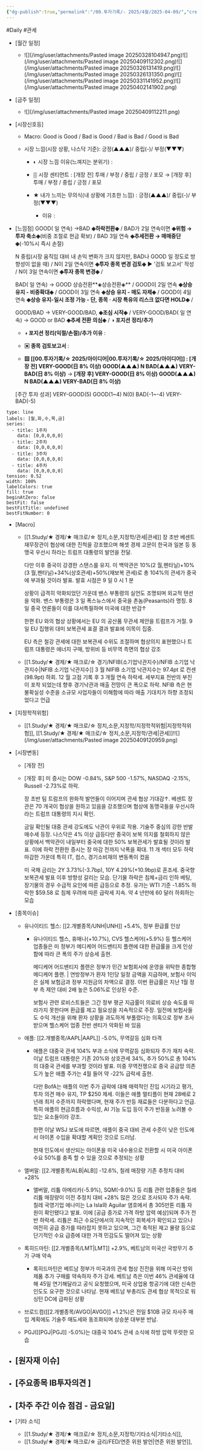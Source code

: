 ```yaml
---
{"dg-publish":true,"permalink":"/00.투자기록/☆ 2025/4월/2025-04-09/","created":"2025-04-01T11:23:09.222+09:00","updated":"2025-06-09T17:38:56.126+09:00"}
---
```


#Daily #관세 


- [월간 일정]
	- ![](/img/user/attachments/Pasted image 20250328104947.png)![](/img/user/attachments/Pasted image 20250409112302.png)![](/img/user/attachments/Pasted image 20250326131419.png)![](/img/user/attachments/Pasted image 20250326131350.png)![](/img/user/attachments/Pasted image 20250331141952.png)![](/img/user/attachments/Pasted image 20250402141902.png)

- [금주 일정]
	- ![](/img/user/attachments/Pasted image 20250409112211.png)
	



- [시장신호등]
	- Macro: Good is Good / Bad is Good / Bad is Bad / Good is Bad
	  
	- 시장 느낌(시장 상황, 나스닥 기준): 긍정(▲▲▲)/ 중립(-)/ 부정(▼▼▼)
	  
		- ◐ 시장 느낌 이유(느껴지는 분위기) :
		  
		- ▒ 시장 센티먼트 : [개장 전] 투매 / 부정 / 중립 / 긍정 / 포모 → [개장 후] 투매 / 부정 / 중립 / 긍정 / 포모 
		  
		- ★ 내가 느끼는 무의식(내 상황에 기초한 느낌) : 긍정(▲▲▲)/ 중립(-)/ 부정(▼▼▼)
			- 이유 : 




- [느낌점] GOOD( 일 연속) →BAD **◈하락전환◈** / BAD가 2일 연속이면 **◈위험 → 투자 축소◈**(비중 조절로 현금 확보) / BAD 3일 연속 **◈추세전환 → 매매중단◈**(-10%시 즉시 손절) 
  
  N 중립(시장 움직임 대비 내 손익 변화가 크지 않지만, BAD나 GOOD 일 정도로 방향성이 없을 때) / N이 2일 연속이면  **◈투자 종목 변경 검토◈** ▶ '검토 보고서' 작성 / N이 3일 연속이면  **◈투자 종목 변경◈**  /
  
   BAD( 일 연속) → GOOD 상승전환**◈상승전환◈** / GOOD이 2일 연속 **◈상승 유지 - 비중확대◈**  / GOOD이 3일 연속 **◈상승 유지 - 매도 자제◈** / GOOD이 4일 연속 **◈상승 유지-일시 조정 가능 - 단, 종목 · 시장 특유의 리스크 없다면 HOLD◈** / 
  
  GOOD/BAD → VERY-GOOD/BAD, **◈조심 시작◈** /  VERY-GOOD/BAD(  일 연속) → GOOD or BAD  **◈추세 전환 의심◈** / **◑ 포지션 정리/추가**
  
	- **◑ 포지션 정리(익절/손절)/추가 이유** : 
	  
	- **▣ 종목 검토보고서** : 
	  
	- **▨ [[00.투자기록/☆ 2025/아이디어\|00.투자기록/☆ 2025/아이디어]] : [개장 전] VERY-GOOD(日 8% 이상) GOOD(▲▲▲)  N  BAD(▲▲▲) VERY-BAD(日 8% 이상)** → **[개장 후] VERY-GOOD(日 8% 이상) GOOD(▲▲▲)  N  BAD(▲▲▲) VERY-BAD(日 8% 이상)**
	   
	[주간 투자 성과] VERY-GOOD(5) GOOD(1~4)  N(0)  BAD(-1~-4) VERY-BAD(-5)

```chart
type: line
labels: [월,화,수,목,금]
series:
  - title: 1주차
    data: [0,0,0,0,0]
  - title: 2주차
    data: [0,0,0,0,0]
  - title: 3주차
    data: [0,0,0,0,0]
  - title: 4주차
    data: [0,0,0,0,0]
tension: 0.52
width: 100%
labelColors: true
fill: true
beginAtZero: false
bestFit: false
bestFitTitle: undefined
bestFitNumber: 0
```




- [Macro]
	- [[1.Study/★ 경제/★ 매크로/☆ 정치,소문,지정학/관세\|관세]] 장 초반 베센트 재무장관이 협상에 대한 진척을 강조했으며 해셋 경제 고문이 한국과 일본 등 동맹국 우선시 하라는 트럼프 대통령의 발언을 전달. 
	  
	  다만 이후 중국이 강경한 스탠스를 유지. 미 백악관은 10%(2 월,펜타닐)+10%(3 월,펜타닐)+34%(상호관세)+50%(재보복 관세)로 총 104%의 관세가 중국에 부과될 것이라 발표. 발효 시점은 9 일 0 시 1 분 
	  
	  상황이 급격히 악화되었던 가운데 밴스 부통령의 실언도 조명되며 외교적 텐션을 악화. 밴스 부통령은 3 일 폭스뉴스에서 중국을 촌놈(Peasants)라 명칭. 8 일 중국 언론들이 이를 대서특필하며 미국에 대한 반감↑
	  
	  한편 EU 와의 협상 상황에서는 EU 의 공산품 무관세 제안을 트럼프가 거절. 9 일 EU 집행위 대미 보복관세 표결 결과 발표에 이목이 집중. 
	  
	  EU 측은 철강 관세에 대한 보복관세 수위도 조절하며 협상의지 표현했으나 트럼프 대통령은 에너지 구매, 방위비 등 비무역 측면의 협상 강조
	  
	- [[1.Study/★ 경제/★ 매크로/☆ 경기/NFIB(소기업낙관지수)/NFIB 소기업 낙관지수\|NFIB 소기업 낙관지수]] 3 월 NIFIB 소기업 낙관지수는 97.4pt 로 컨센(98.9pt) 하회. 12 월 고점 기록 후 3 개월 연속 하락세. 세부지표 전반의 부진이 포착 되었는데 향후 경기낙관과 매출 전망이 큰 폭으로 하락. NFIB 측은 현 불확실성 수준을 소규모 사업자들이 이해함에 따라 매출 기대치가 하향 조정되었다고 언급






- [지정학적위험]
	- [[1.Study/★ 경제/★ 매크로/☆ 정치,소문,지정학/지정학적위험\|지정학적위험]], [[1.Study/★ 경제/★ 매크로/☆ 정치,소문,지정학/관세\|관세]]!![](/img/user/attachments/Pasted image 20250409120959.png)




- [시장변동]
	- [개장 전]
	  
	- [개장 후] 미 증시는 DOW -0.84%, S&P 500 -1.57%, NASDAQ -2.15%, Russell -2.73%로 하락. 
	  
	  장 초반 팀 트럼프의 완화적 발언들이 이어지며 관세 협상 기대감↑. 베센트 장관은 70 개국이 협상을 원하고 있음을 강조했으며 협상에 동맹국들을 우선시하라는 트럼프 대통령의 지시 확인. 
	  
	  금일 확인될 대중 관세 강도에도 낙관이 우위로 작용. 기술주 중심의 강한 반발 매수세 등장. 나스닥은 4% 이상 급등다만 중국이 보복 의지를 철회하지 않은 상황에서 백악관이 내일부터 중국에 대한 50% 보복관세가 발효될 것이라 발표. 이에 하락 전환한 증시는 장 마감 전까지 낙폭을 확대. 11 개 섹터 모두 하락 마감한 가운데 특히 IT, 컴스, 경기소비재의 변동폭이 컸음
	  
	  미 국채 금리는 2Y 3.73%(-3.7bp), 10Y 4.29%(+10.9bp)로 혼조세. 중국향 보복관세 발표 이후 방향성 갈리는 모습. 단기물 하락은 침체+금리 인하 베팅, 장기물의 경우 수급적 요인에 따른 급등으로 추정. 유가는 WTI 기준 -1.85% 하락한 $59.58 로 침체 우려에 따른 급락세 지속. 약 4 년만에 60 달러 하회하는 모습






- [종목이슈]
	- 유나이티드 헬스: [[2.개별종목/UNH\|UNH]] +5.4%, 정부 환급률 인상
		- 유나이티드 헬스, 휴매나(+10.7%), CVS 헬스케어(+5.9%) 등 헬스케어 업종들은 미 정부가 메디케어 어드밴티지 플랜에 대한 환급률을 크게 인상함에 따라 큰 폭의 주가 상승세 출현.
		  
		  메디케어 어드밴티지 플랜은 정부가 민간 보험회사에 운영을 위탁한 종합형 메디케어 플랜.
		  |
		  연방정부가 환자 1인당 일정 금액을 지급하며, 보험사 이익은 실제 보험금과 정부 지원금의 차액으로 결정. 이번 환급률은 지난 1월 정부 측 제안 대비 2배 높은 5.06%로 인상된 수준.
		  
		  보험사 관련 로비스트들은 그간 정부 평균 지급률이 의료비 상승 속도를 따라가지 못한다며 환급률 제고 필요성을 지속적으로 주장. 일전에 보험사들도 수익 개선을 위해 환자 상황을 과도하게 부풀렸다는 의혹으로 정부 조사 받으며 헬스케어 업종 전반 센티가 악화된 바 있음
		  
	- 애플: [[2.개별종목/AAPL\|AAPL]] -5.0%, 무역갈등 심화 타격
		- 애플은 대중국 관세 104% 부과 소식에 무역갈등 심화되자 주가 재차 속락. 이날 트럼프 대통령은 기존 20%와 상호관세 34%, 추가 50%로 총 104%의 대중국 관세를 부과할 것이라 발표. 미중 무역전쟁으로 중국 공급망 의존도가 높은 애플 주가는 4월 들어 약 -22% 급락세 출현. 
		  
		  다만 BofA는 애플의 이번 주가 급락에 대해 매력적인 진입 시기라고 평가, 투자 의견 매수 유지, TP $250 제세. 이들은 애플 멀티플이 현재 28배로 2년래 최저 수준까지 하락했다며, 현재 주가 반등 재료들은 다분하다고 언급. 특히 애플의 현금흐름과 수익성, AI 기능 도입 등이 주가 반등을 노려볼 수 있는 요소들이라 강조. 
		  
		  한편 이날 WSJ 보도에 따르면, 애플이 중국 대비 관세 수준이 낮은 인도에서 아이폰 수입을 확대할 계획인 것으로 드러남.
		  
		  현재 인도에서 생산되는 아이폰을 미국 내수용으로 전환할 시 미국 아이폰 수요 50%를 충족 할 수 있을 것으로 추정되는 상황
		  
	- 앨버말: [[2.개별종목/ALB\|ALB]] -12.6%, 칠레 매장량 기존 추정치 대비 +28%
		- 앨버말, 리튬 아메리카(-5.9%), SQM(-9.0%) 등 리튬 관련 업종들은 칠레 리튬 매장량이 이전 추정치 대비 +28% 많은 것으로 조사되자 주가 속락. 칠레 국영기업 에나미는 La Isla와 Aguilar 염호에서 총 305만톤 리튬 자원이 확인됐다고 발표. 이에 [공급 증가로 가격 하방 압력 예상]되며 주가 전반 하락세. 리튬은 최근 수요단에서의 지속적인 회복세가 확인되고 있으나 여전히 공급 증가를 따라잡지 못하고 있으며, 그간 축적된 재고 물량 등으로 단기적인 수요 급증에 대한 가격 민감도도 떨어져 있는 상황
		  
	- 록히드마틴: [[2.개별종목/LMT\|LMT]] +2.9%, 베트남의 미국산 국방무기 추가 구매 약속
		- 록히드마틴은 베트남 정부가 미국과의 관세 협상 진전을 위해 미국산 방위 제품 추가 구매를 약속하자 주가 강세. 베트남 측은 이번 46% 관세율에 대해 45일 연기해달라고 공식 요청했으며, 미국 상업용 항공기에 대한 신속한 인도도 요구한 것으로 나타남. 현재 베트남 부총리도 관세 협상 목적으로 워싱턴 DC에 급파된 상황
		  
	- 브로드컴([[2.개별종목/AVGO\|AVGO]] +1.2%)은 전일 $10B 규모 자사주 매입 계획에도 기술주 매도세와 동조화되며 상승분 대부분 반납. 
	  
	- PGJ([[PGJ\|PGJ]] -5.0%)는 대중국 104% 관세 소식에 하방 압력 뚜렷한 모습




- [원자재 이슈]
	- 




- [주요종목 IB투자의견 ]
	- 





- [차주 주간 이슈 점검 - 금요일]
	- 




- [기타 소식]
	- [[1.Study/★ 경제/★ 매크로/☆ 정치,소문,지정학/기타소식\|기타소식]],
	- [[1.Study/★ 경제/★ 매크로/☆ 금리/FED/연준 위원 발언\|연준 위원 발언]],

